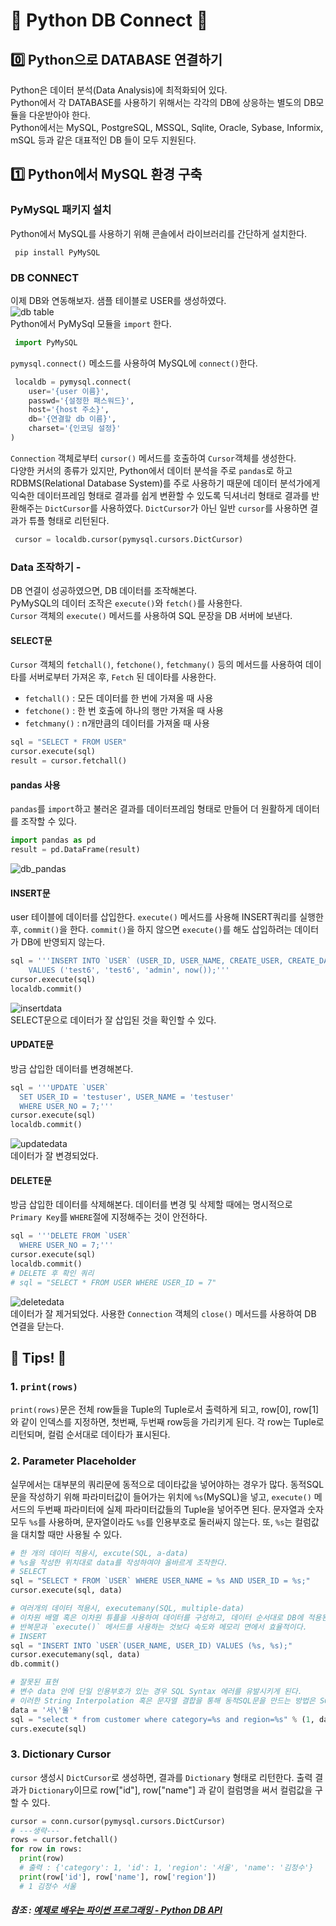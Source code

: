 # 🔌 Python DB Connect 🔌

## 0️⃣ Python으로 DATABASE 연결하기
Python은 데이터 분석(Data Analysis)에 최적화되어 있다. <br/>
Python에서 각 DATABASE를 사용하기 위해서는 각각의 DB에 상응하는 별도의 DB모듈을 다운받아야 한다.<br/>
Python에서는 MySQL, PostgreSQL, MSSQL, Sqlite, Oracle, Sybase, Informix, mSQL 등과 같은 대표적인 DB 들이 모두 지원된다.<br/>

## 1️⃣ Python에서 MySQL 환경 구축
### PyMySQL 패키지 설치
Python에서 MySQL를 사용하기 위해 콘솔에서 라이브러리를 간단하게 설치한다. <br/>
```console
 pip install PyMySQL
```
### DB CONNECT
이제 DB와 연동해보자. 샘플 테이블로 USER를 생성하였다. <br/>
![db table](https://user-images.githubusercontent.com/55680005/103844578-80925400-50dd-11eb-90d8-2a3ed86a28b9.JPG) <br/>
Python에서 PyMySql 모듈을 `import` 한다.
```python
 import PyMySQL
```
`pymysql.connect()` 메소드를 사용하여 MySQL에 `connect()`한다. 
```python
 localdb = pymysql.connect(
    user='{user 이름}',
    passwd='{설정한 패스워드}',
    host='{host 주소}',
    db='{연결할 db 이름}',
    charset='{인코딩 설정}'
)
```
`Connection` 객체로부터 `cursor()` 메서드를 호출하여 `Cursor`객체를 생성한다. <br/>
다양한 커서의 종류가 있지만, Python에서 데이터 분석을 주로 `pandas`로 하고 RDBMS(Relational Database System)를 주로 사용하기 때문에
데이터 분석가에게 익숙한 데이터프레임 형태로 결과를 쉽게 변환할 수 있도록 딕셔너리 형태로 결과를 반환해주는 `DictCursor`를 사용하였다.
`DictCursor`가 아닌 일반 `cursor`를 사용하면 결과가 튜플 형태로 리턴된다.
```python
 cursor = localdb.cursor(pymysql.cursors.DictCursor)
```
### Data 조작하기 - 
DB 연결이 성공하였으면, DB 데이터를 조작해본다.<br/>
PyMySQL의 데이터 조작은 `execute()`와 `fetch()`를 사용한다.<br/>
`Cursor` 객체의 `execute()` 메서드를 사용하여 SQL 문장을 DB 서버에 보낸다.<br/>
#### SELECT문
`Cursor` 객체의 `fetchall()`, `fetchone()`, `fetchmany()` 등의 메서드를 사용하여 데이타를 서버로부터 가져온 후, `Fetch` 된 데이타를 사용한다.
- `fetchall()` : 모든 데이터를 한 번에 가져올 때 사용
- `fetchone()` : 한 번 호출에 하나의 행만 가져올 때 사용
- `fetchmany()` : n개만큼의 데이터를 가져올 때 사용
```python
sql = "SELECT * FROM USER"
cursor.execute(sql)
result = cursor.fetchall()
```
#### pandas 사용
`pandas`를 `import`하고 불러온 결과를 데이터프레임 형태로 만들어 더 원활하게 데이터를 조작할 수 있다.
```python
import pandas as pd
result = pd.DataFrame(result)
```
![db_pandas](https://user-images.githubusercontent.com/55680005/103905595-27104080-5142-11eb-9a03-1b994ca69073.JPG) 
#### INSERT문
user 테이블에 데이터를 삽입한다.
`execute()` 메서드를 사용해 INSERT쿼리를 실행한 후, `commit()`을 한다.
`commit()`을 하지 않으면 `execute()`를 해도 삽입하려는 데이터가 DB에 반영되지 않는다.
```python
sql = '''INSERT INTO `USER` (USER_ID, USER_NAME, CREATE_USER, CREATE_DATE) 
    VALUES ('test6', 'test6', 'admin', now());'''
cursor.execute(sql)
localdb.commit()
```
![insertdata](https://user-images.githubusercontent.com/55680005/103906453-49ef2480-5143-11eb-90a9-9ef19d2b6863.JPG)<br/>
SELECT문으로 데이터가 잘 삽입된 것을 확인할 수 있다.
#### UPDATE문
방금 삽입한 데이터를 변경해본다.
```python
sql = '''UPDATE `USER`
  SET USER_ID = 'testuser', USER_NAME = 'testuser'
  WHERE USER_NO = 7;'''
cursor.execute(sql)
localdb.commit()
```
![updatedata](https://user-images.githubusercontent.com/55680005/103906880-da2d6980-5143-11eb-93d3-4ab3135312ea.JPG)<br/>
데이터가 잘 변경되었다.
#### DELETE문
방금 삽입한 데이터를 삭제해본다. 데이터를 변경 및 삭제할 때에는 명시적으로 `Primary Key`를 `WHERE`절에 지정해주는 것이 안전하다.
```python
sql = '''DELETE FROM `USER`
  WHERE USER_NO = 7;'''
cursor.execute(sql)
localdb.commit()
# DELETE 후 확인 쿼리
# sql = "SELECT * FROM USER WHERE USER_ID = 7"
```
![deletedata](https://user-images.githubusercontent.com/55680005/103907686-efef5e80-5144-11eb-864f-b29c481cd372.JPG)<br/>
데이터가 잘 제거되었다.
사용한 `Connection` 객체의 `close()` 메서드를 사용하여 DB 연결을 닫는다.

## 🔔 Tips! 🔔
### 1. `print(rows)`
`print(rows)`문은 전체 row들을 Tuple의 Tuple로서 출력하게 되고, row[0], row[1]와 같이 인덱스를 지정하면, 첫번째, 두번째 row등을 가리키게 된다. 각 row는 Tuple로 리턴되며, 컬럼 순서대로 데이타가 표시된다.
### 2. Parameter Placeholder
실무에서는 대부분의 쿼리문에 동적으로 데이타값을 넣어야하는 경우가 많다. 동적SQL문을 작성하기 위해 파라미터값이 들어가는 위치에 `%s`(MySQL)을 넣고, `execute()` 메서드의 두번째 파라미터에 실제 파라미터값들의 Tuple을 넣어주면 된다. 문자열과 숫자 모두 `%s`를 사용하며, 문자열이라도 `%s`를 인용부호로 둘러싸지 않는다. 또, `%s`는 컬럼값을 대치할 때만 사용될 수 있다.
```python
# 한 개의 데이터 적용시, excute(SQL, a-data)
# %s을 작성한 위치대로 data를 작성하여야 올바르게 조작한다.
# SELECT 
sql = "SELECT * FROM `USER` WHERE USER_NAME = %s AND USER_ID = %s;"
cursor.execute(sql, data)

# 여러개의 데이터 적용시, executemany(SQL, multiple-data)
# 이차원 배열 혹은 이차원 튜플을 사용하여 데이터를 구성하고, 데이터 순서대로 DB에 적용된다.
# 반복문과 `execute()` 메서드를 사용하는 것보다 속도와 메모리 면에서 효율적이다.
# INSERT 
sql = "INSERT INTO `USER`(USER_NAME, USER_ID) VALUES (%s, %s);"
cursor.executemany(sql, data)
db.commit()

# 잘못된 표현
# 변수 data 안에 단일 인용부호가 있는 경우 SQL Syntax 에러를 유발시키게 된다. 
# 이러한 String Interpolation 혹은 문자열 결합을 통해 동적SQL문을 만드는 방법은 SQL Injection에 쉽게 노출되는 문제점이 있다.
data = '서\'울'
sql = "select * from customer where category=%s and region=%s" % (1, data)
curs.execute(sql)
```
### 3. Dictionary Cursor
`cursor` 생성시 `DictCursor`로 생성하면, 결과를 `Dictionary` 형태로 리턴한다. 출력 결과가 `Dictionary`이므로 row["id"], row["name"] 과 같이 컬럼명을 써서 컬럼값을 구할 수 있다. 
```python
cursor = conn.cursor(pymysql.cursors.DictCursor)
# ---생략---
rows = cursor.fetchall()
for row in rows:
  print(row)
  # 출력 : {'category': 1, 'id': 1, 'region': '서울', 'name': '김정수'}
  print(row['id'], row['name'], row['region'])
  # 1 김정수 서울
```

##### 참조 : [예제로 배우는 파이썬 프로그래밍 - Python DB API](http://pythonstudy.xyz/python/article/201-Python-DB-API)
